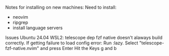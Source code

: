 Notes for installing on new machines:
Need to install:
- neovim
- ripgrep
- install language servers

Issues Ubuntu 24.04 WSL2:
telescope dep fzf native doesn't alaways build correctly. If getting failure to load config error:
  Run :lazy.
  Select "telescope-fzf-native.nvim" and press Enter
  Hit the Keys g and b
